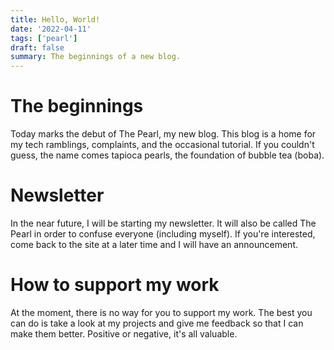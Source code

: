 ```yaml
---
title: Hello, World!
date: '2022-04-11'
tags: ['pearl']
draft: false
summary: The beginnings of a new blog.
---
```


# The beginnings

Today marks the debut of The Pearl, my new blog. This blog is a home for my tech ramblings, complaints, and the occasional tutorial. If you couldn't guess, the name comes tapioca pearls, the foundation of bubble tea (boba).

# Newsletter

In the near future, I will be starting my newsletter. It will also be called The Pearl in order to confuse everyone (including myself). 
If you're interested, come back to the site at a later time and I will have an announcement.

# How to support my work

At the moment, there is no way for you to support my work. The best you can do is take a look at my projects and give me feedback so that I can make them better.
Positive or negative, it's all valuable.